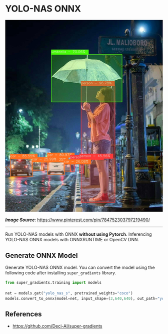 # YOLO-NAS ONNX

<p align="center">
    <img src="./assets/sample-4.jpg" alt="sample" />
</p>

**_Image Source_**: https://www.pinterest.com/pin/784752303797219490/

---

Run YOLO-NAS models with ONNX **without using Pytorch**. Inferencing YOLO-NAS ONNX models with ONNXRUNTIME or OpenCV DNN.

## Generate ONNX Model

Generate YOLO-NAS ONNX model. You can convert the model using the following code after installing `super_gradients` library.

```python
from super_gradients.training import models

net = models.get("yolo_nas_s", pretrained_weights="coco")
models.convert_to_onnx(model=net, input_shape=(3,640,640), out_path="yolo_nas_s.onnx")
```

## References

- https://github.com/Deci-AI/super-gradients

